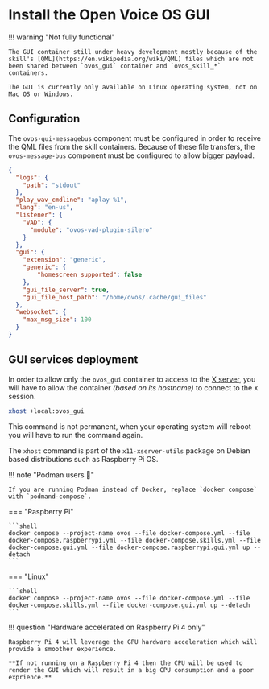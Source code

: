 # Install the Open Voice OS GUI

!!! warning "Not fully functional"

    The GUI container still under heavy development mostly because of the skill's [QML](https://en.wikipedia.org/wiki/QML) files which are not been shared between `ovos_gui` container and `ovos_skill_*` containers.

    The GUI is currently only available on Linux operating system, not on Mac OS or Windows.

## Configuration

The `ovos-gui-messagebus` component must be configured in order to receive the QML files from the skill containers. Because of these file transfers, the `ovos-message-bus` component must be configured to allow bigger payload.

```json title="~/ovos/config/mycroft.conf"
{
  "logs": {
    "path": "stdout"
  },
  "play_wav_cmdline": "aplay %1",
  "lang": "en-us",
  "listener": {
    "VAD": {
      "module": "ovos-vad-plugin-silero"
    }
  },
  "gui": {
    "extension": "generic",
    "generic": {
        "homescreen_supported": false
    },
    "gui_file_server": true,
    "gui_file_host_path": "/home/ovos/.cache/gui_files"
  },
  "websocket": {
    "max_msg_size": 100
  }
}
```

## GUI services deployment

In order to allow only the `ovos_gui` container to access to the [X server](https://en.wikipedia.org/wiki/X_Window_System), you will have to allow the container *(based on its hostname)* to connect to the `X` session.

```bash
xhost +local:ovos_gui
```

This command is not permanent, when your operating system will reboot you will have to run the command again.

The `xhost` command is part of the `x11-xserver-utils` package on Debian based distributions such as Raspberry Pi OS.

!!! note "Podman users :muscle:"

    If you are running Podman instead of Docker, replace `docker compose` with `podmand-compose`.

=== "Raspberry Pi"

    ```shell
    docker compose --project-name ovos --file docker-compose.yml --file docker-compose.raspberrypi.yml --file docker-compose.skills.yml --file docker-compose.gui.yml --file docker-compose.raspberrypi.gui.yml up --detach
    ```

=== "Linux"

    ```shell
    docker compose --project-name ovos --file docker-compose.yml --file docker-compose.skills.yml --file docker-compose.gui.yml up --detach
    ```

!!! question "Hardware accelerated on Raspberry Pi 4 only"

    Raspberry Pi 4 will leverage the GPU hardware acceleration which will provide a smoother experience.

    **If not running on a Raspberry Pi 4 then the CPU will be used to render the GUI which will result in a big CPU consumption and a poor exprience.**
